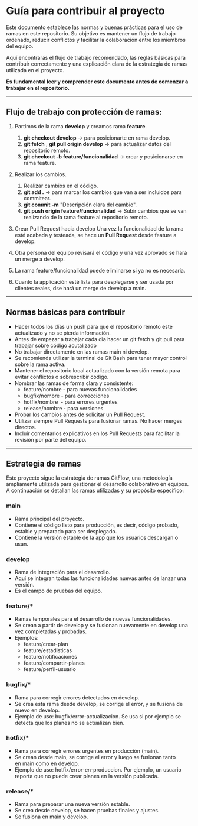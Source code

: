 # **Guía para contribuir al proyecto**

Este documento establece las normas y buenas prácticas para el uso de ramas en este repositorio. Su objetivo es mantener un flujo de trabajo ordenado, reducir conflictos y facilitar la colaboración entre los miembros del equipo.

Aquí encontrarás el flujo de trabajo recomendado, las reglas básicas para contribuir correctamente y una explicación clara de la estrategia de ramas utilizada en el proyecto.

**Es fundamental leer y comprender este documento antes de comenzar a trabajar en el repositorio.**

---

## Flujo **de trabajo con protección de ramas:**



1. Partimos de la rama **develop** y creamos rama **feature**.
    1. **git checkout develop** -> para posicionarte en rama develop.
    1. **git fetch** , **git pull origin develop** -> para actualizar datos del repositorio remoto.
    1. **git checkout -b feature/funcionalidad** -> crear y posicionarse en rama feature.

2. Realizar los cambios.
    1. Realizar cambios en el código.
    2. **git add .** -> para marcar los cambios que van a ser incluidos para commitear.
    3. **git commit -m** "Descripción clara del cambio".
    4. **git push origin feature/funcionalidad** -> Subir cambios que se van realizando de la rama feature al repositorio remoto.

3. Crear Pull Request hacia develop
    Una vez la funcionalidad de la rama esté acabada y testeada, se hace un **Pull Request** desde feature a develop.

4. Otra persona del equipo revisará el código y una vez aprovado se hará un merge a develop.

5. La rama feature/funcionalidad puede eliminarse si ya no es necesaria.

6. Cuanto la applicación esté lista para desplegarse y ser usada por clientes reales, dse hará un merge de develop a main.

---

## **Normas básicas para contribuir**
- Hacer todos los días un push para que el repositorio remoto este actualizado y no se pierda información.
- Antes de empezar a trabajar cada dia hacer un git fetch y git pull para trabajar sobre código acutalizado
- No trabajar directamente en las ramas main ni develop.
- Se recomienda utilizar la terminal de Git Bash para tener mayor control sobre la rama activa.
- Mantener el repositorio local actualizado con la versión remota para evitar conflictos o sobrescribir código.
- Nombrar las ramas de forma clara y consistente:
    - feature/nombre - para nuevas funcionalidades
    - bugfix/nombre - para correcciones
    - hotfix/nombre  - para errores urgentes
    - release/nombre - para versiones
- Probar los cambios antes de solicitar un Pull Request.
- Utilizar siempre Pull Requests para fusionar ramas. No hacer merges directos.
- Incluir comentarios explicativos en los Pull Requests para facilitar la revisión por parte del equipo.

---

## **Estrategia de ramas**

Este proyecto sigue la estrategia de ramas GitFlow, una metodología ampliamente utilizada para gestionar el desarrollo colaborativo en equipos. A continuación se detallan las ramas utilizadas y su propósito específico:

### **main**

- Rama principal del proyecto.
- Contiene el código listo para producción, es decir, código probado, estable y preparado para ser desplegado.
- Contiene la versión estable de la app que los usuarios descargan o usan.

### **develop**

- Rama de integración para el desarrollo.
- Aquí se integran todas las funcionalidades nuevas antes de lanzar una versión.
- Es el campo de pruebas del equipo.

### **feature/***

- Ramas temporales para el desarrollo de nuevas funcionalidades.
- Se crean a partir de develop y se fusionan nuevamente en develop una vez completadas y probadas.
- Ejemplos:
    - feature/crear-plan
    - feature/estadisticas
    - feature/notificaciones
    - feature/compartir-planes
    - feature/perfil-usuario

### **bugfix/***

- Rama para corregir errores detectados en develop.
- Se crea esta rama desde develop, se corrige el error, y se fusiona de nuevo en develop.
- Ejemplo de uso: bugfix/error-actualizacion. Se usa si por ejemplo se detecta que los planes no se actualizan bien.

### **hotfix/***

- Rama para corregir errores urgentes en producción (main).
- Se crean desde main, se corrige el error y luego se fusionan tanto en main como en develop.
- Ejemplo de uso: hotfix/error-en-produccion. Por ejemplo, un usuario reporta que no puede crear planes en la versión publicada.

### **release/***

- Rama para preparar una nueva versión estable.
- Se crea desde develop, se hacen pruebas finales y ajustes.
- Se fusiona en main y develop.
